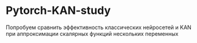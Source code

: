 # Pytorch-KAN-study
Попробуем сравнить эффективность классических нейросетей и KAN при аппроксимации скалярных функций нескольких переменных
